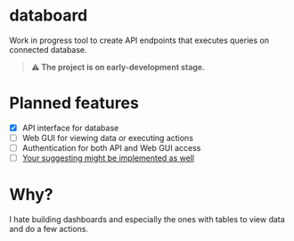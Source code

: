 # databoard

Work in progress tool to create API endpoints that executes queries on connected database.

> **⚠ The project is on early-development stage.**

# Planned features

- [x] API interface for database
- [ ] Web GUI for viewing data or executing actions
- [ ] Authentication for both API and Web GUI access
- [ ] [Your suggesting might be implemented as well](https://github.com/themisir/databoard/issues/new)

# Why?

I hate building dashboards and especially the ones with tables to view data and do a few actions.
